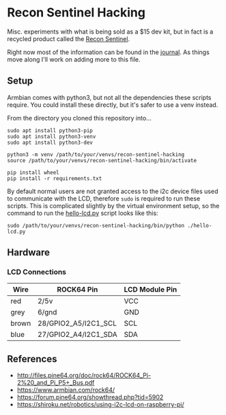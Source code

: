 # Recon Sentinel Hacking

Misc. experiments with what is being sold as a $15 dev kit, but in fact is a recycled product called the [Recon Sentinel](https://www.reconsentinel.com).

Right now most of the information can be found in the [journal](./journal.md).  As things move along I'll work on adding more to this file.


## Setup

Armbian comes with python3, but not all the dependencies these scripts require.  You could install these directly, but it's safer to use a venv instead.

From the directory you cloned this repository into...

```
sudo apt install python3-pip
sudo apt install python3-venv
sudo apt install python3-dev

python3 -m venv /path/to/your/venvs/recon-sentinel-hacking
source /path/to/your/venvs/recon-sentinel-hacking/bin/activate

pip install wheel
pip install -r requirements.txt
```

By default normal users are not granted access to the i2c device files used to communicate with the LCD, therefore `sudo` is required to run these scripts.  This is complicated slightly by the virtual environment setup, so the command to run the [hello-lcd.py](./hello-lcd.py) script looks like this:

`sudo /path/to/your/venvs/recon-sentinel-hacking/bin/python ./hello-lcd.py`


## Hardware

### LCD Connections

| Wire | ROCK64 Pin | LCD Module Pin |
|------|------------|----------------|
| red | 2/5v | VCC |
| grey | 6/gnd | GND
| brown | 28/GPIO2_A5/I2C1_SCL | SCL |
| blue | 27/GPIO2_A4/I2C1_SDA | SDA |


## References

* http://files.pine64.org/doc/rock64/ROCK64_Pi-2%20_and_Pi_P5+_Bus.pdf
* https://www.armbian.com/rock64/
* https://forum.pine64.org/showthread.php?tid=5902
* https://shiroku.net/robotics/using-i2c-lcd-on-raspberry-pi/
